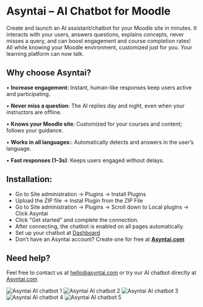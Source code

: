 # Asyntai – AI Chatbot for Moodle
Create and launch an AI assistant/chatbot for your Moodle site in minutes. It interacts with your users, answers questions, explains concepts, never misses a query, and can boost engagement and course completion rates! All while knowing your Moodle environment, customized just for you. Your learning platform can now talk.


## Why choose Asyntai?

• **Increase engagement**: Instant, human-like responses keep users active and participating.

•	**Never miss a question**: The AI replies day and night, even when your instructors are offline.

•	**Knows your Moodle site**: Customized for your courses and content; follows your guidance.

•	**Works in all languages:**: Automatically detects and answers in the user’s language.

•	**Fast responses (1–3s)**: Keeps users engaged without delays.

## Installation:
- Go to Site administration → Plugins → Install Plugins
- Upload the ZIP file → Instal Plugin from the ZIP File
- Go to Site administration → Plugins → Scroll down to Local plugins → Click Asyntai 
- Click "Get started" and complete the connection.
- After connecting, the chatbot is enabled on all pages automatically.
- Set up your chatbot at [Dashboard](https://asyntai.com/dashboard#setup)
- Don’t have an Asyntai account? Create one for free at **[Asyntai.com](https://asyntai.com/auth)**

## Need help?
Feel free to contact us at hello@asyntai.com or try our AI chatbot directly at [Asyntai.com](https://asyntai.com)


![Asyntai AI chatbot 1](https://asyntai.com/static/images/ai-chatbot-for-websites-1.png)
![Asyntai AI chatbot 2](https://asyntai.com/static/images/ai-chatbot-for-websites-2.png)
![Asyntai AI chatbot 3](https://asyntai.com/static/images/ai-chatbot-for-websites-3.png)
![Asyntai AI chatbot 4](https://asyntai.com/static/images/ai-chatbot-for-websites-4.png)
![Asyntai AI chatbot 5](https://asyntai.com/static/images/ai-chatbot-for-websites-5.png)
